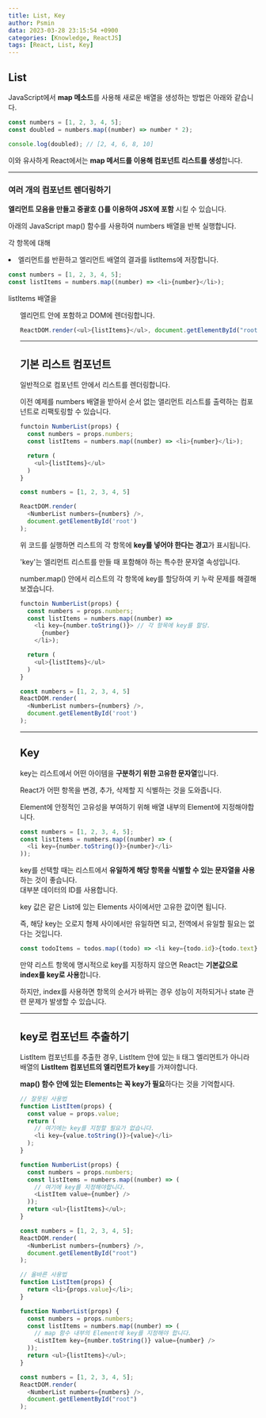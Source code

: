 ```yaml
---
title: List, Key
author: Psmin
data: 2023-03-28 23:15:54 +0900
categories: [Knowledge, ReactJS]
tags: [React, List, Key]
---
```


## List

JavaScript에서 **map 메소드**를 사용해 새로운 배열을 생성하는 방법은 아래와 같습니다.

```js
const numbers = [1, 2, 3, 4, 5];
const doubled = numbers.map((number) => number * 2);

console.log(doubled); // [2, 4, 6, 8, 10]
```

이와 유사하게 React에서는 **map 메서드를 이용해 컴포넌트 리스트를 생성**합니다.

---

### 여러 개의 컴포넌트 렌더링하기

**엘리먼트 모음을 만들고 중괄호 {}를 이용하여 JSX에 포함** 시킬 수 있습니다.

아래의 JavaScript map() 함수를 사용하여 numbers 배열을 반복 실행합니다.

각 항목에 대해 <li> 엘리먼트를 반환하고 엘리먼트 배열의 결과를 listItems에 저장합니다.

```js
const numbers = [1, 2, 3, 4, 5];
const listItems = numbers.map((number) => <li>{number}</li>);
```

listItems 배열을 <ul>엘리먼트 안에 포함하고 DOM에 렌더링합니다.

```js
ReactDOM.render(<ul>{listItems}</ul>, document.getElementById("root"));
```

---

## 기본 리스트 컴포넌트

일반적으로 컴포넌트 안에서 리스트를 렌더링합니다.

이전 예제를 numbers 배열을 받아서 순서 없는 앨리먼트 리스트를 출력하는 컴포넌트로 리팩토링할 수 있습니다.

```js
functoin NumberList(props) {
  const numbers = props.numbers;
  const listItems = numbers.map((number) => <li>{number}</li>);

  return (
    <ul>{listItems}</ul>
  )
}

const numbers = [1, 2, 3, 4, 5]

ReactDOM.render(
  <NumberList numbers={numbers} />,
  document.getElementById('root')
);
```

위 코드를 실행하면 리스트의 각 항목에 **key를 넣어야 한다는 경고**가 표시됩니다.

'key'는 엘리먼트 리스트를 만들 때 포함해야 하는 특수한 문자열 속성입니다.

number.map() 안에서 리스트의 각 항목에 key를 할당하여 키 누락 문제를 해결해보겠습니다.

```js
functoin NumberList(props) {
  const numbers = props.numbers;
  const listItems = numbers.map((number) =>
    <li key={number.toString()}> // 각 항목에 key를 할당.
      {number}
    </li>);

  return (
    <ul>{listItems}</ul>
  )
}

const numbers = [1, 2, 3, 4, 5]
ReactDOM.render(
  <NumberList numbers={numbers} />,
  document.getElementById('root')
);
```

---

## Key

key는 리스트에서 어떤 아이템을 **구분하기 위한 고유한 문자열**입니다.

React가 어떤 항목을 변경, 추가, 삭제할 지 식별하는 것을 도와줍니다.

Element에 안정적인 고유성을 부여하기 위해 배열 내부의 Element에 지정해야합니다.

```js
const numbers = [1, 2, 3, 4, 5];
const listItems = numbers.map((number) => (
  <li key={number.toString()}>{number}</li>
));
```

key를 선택할 때는 리스트에서 **유일하게 해당 항목을 식별할 수 있는 문자열을 사용**하는 것이 좋습니다.  
대부분 데이터의 ID를 사용합니다.

key 값은 같은 List에 있는 Elements 사이에서만 고유한 값이면 됩니다.

즉, 해당 key는 오로지 형제 사이에서만 유일하면 되고, 전역에서 유일할 필요는 없다는 것입니다.

```js
const todoItems = todos.map((todo) => <li key={todo.id}>{todo.text}</li>);
```

만약 리스트 항목에 명시적으로 key를 지정하지 않으면 React는 **기본값으로 index를 key로 사용**합니다.

하지만, index를 사용하면 항목의 순서가 바뀌는 경우 성능이 저하되거나 state 관련 문제가 발생할 수 있습니다.

---

## key로 컴포넌트 추출하기

ListItem 컴포넌트를 추출한 경우, ListItem 안에 있는 li 태그 엘리먼트가 아니라 배열의 **ListItem 컴포넌트의 엘리먼트가 key**를 가져야합니다.

**map() 함수 안에 있는 Elements는 꼭 key가 필요**하다는 것을 기억합시다.

```js
// 잘못된 사용법
function ListItem(props) {
  const value = props.value;
  return (
    // 여기에는 key를 지정할 필요가 없습니다.
    <li key={value.toString()}>{value}</li>
  );
}

function NumberList(props) {
  const numbers = props.numbers;
  const listItems = numbers.map((number) => (
    // 여기에 key를 지정해야합니다.
    <ListItem value={number} />
  ));
  return <ul>{listItems}</ul>;
}

const numbers = [1, 2, 3, 4, 5];
ReactDOM.render(
  <NumberList numbers={numbers} />,
  document.getElementById("root")
);
```

```js
// 올바른 사용법
function ListItem(props) {
  return <li>{props.value}</li>;
}

function NumberList(props) {
  const numbers = props.numbers;
  const listItems = numbers.map((number) => (
    // map 함수 내부의 Element에 key를 지정해야 합니다.
    <ListItem key={number.toString()} value={number} />
  ));
  return <ul>{listItems}</ul>;
}

const numbers = [1, 2, 3, 4, 5];
ReactDOM.render(
  <NumberList numbers={numbers} />,
  document.getElementById("root")
);
```
